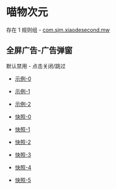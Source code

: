 # 喵物次元

存在 1 规则组 - [com.sjm.xiaodesecond.mw](/src/apps/com.sjm.xiaodesecond.mw.ts)

## 全屏广告-广告弹窗

默认禁用 - 点击关闭/跳过

- [示例-0](https://m.gkd.li/57941037/47a8c072-ee52-4e1e-a4bc-526643756d47)
- [示例-1](https://m.gkd.li/57941037/a52ba4bb-0838-4c08-b771-78205786b016)
- [示例-2](https://m.gkd.li/57941037/46e28728-570e-4fef-9c38-d561813d1c63)

- [快照-0](https://i.gkd.li/i/14353263)
- [快照-1](https://i.gkd.li/i/14345580)
- [快照-2](https://i.gkd.li/i/14203087)
- [快照-3](https://i.gkd.li/i/14354395)
- [快照-4](https://i.gkd.li/i/14203600)
- [快照-5](https://i.gkd.li/i/14203327)
